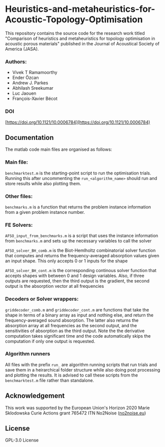 # Heuristics-and-metaheuristics-for-Acoustic-Topology-Optimisation

This repository contains the source code for the research work titled "Comparison of heuristics and metaheuristics for topology optimisation in acoustic porous materials" published in the Journal of Acoustical Society of America (JASA).

### Authors: 
- Vivek T Ramamoorthy
- Ender Özcan
- Andrew J. Parkes
- Abhilash Sreekumar
- Luc Jaouen
- François-Xavier Bécot

### DOI

[https://doi.org/10.1121/10.0006784](https://doi.org/10.1121/10.0006784)



## Documentation
The matlab code main files are organised as follows:

### Main file:

`benchmarktest.m` is the starting-point script to run the optimisation trials. 
Running this after uncommenting the `run_<algorithm_name>` should run and store results while also plotting them.


### Other files: 
`benchmarks.m` is a function that returns the problem instance information from a given problem instance number.

### FE Solvers:
`AFSO_input_from_benchmarks.m` is a script that uses the instance information from `benchmarks.m` and sets up the necessary variables to call the solver


`AFSO_solver_BH_comb.m` is the Biot-Hemlholtz combinatorial solver function that computes and returns the frequency-averaged absorption values given an input shape. This only accepts 0 or 1 inputs for the shape


`AFSO_solver_BH_cont.m` is the corresponding continous solver function that accepts shapes with between 0 and 1 design variables. Also, if three outputs are requested, then the third output is the gradient, the second output is the absorption vector at all frequencies

### Decoders or Solver wrappers:

`griddecoder_comb.m` and `griddecoder_cont.m` are functions that take the shape in terms of a binary array as input and nothing else, and return the frequency-averaged sound absorption. The latter also returns the absorption array at all frequencies as the second output, and the sensitivities of absorption as the third output. Note the the derivative computation takes significant time and the code automatically skips the computation if only one output is requested.

### Algorithm runners
All files with the prefix `run_` are algorithm running scripts that run trials and save them in a heirarchical folder structure while also doing post processing and plotting the results. It is advised to call these scripts from the `benchmarktest.m` file rather than standalone.


## Acknowledgement
This work was supported by the European Union's Horizon 2020 Marie Sklodowska Curie Actions grant 765472 ITN No2Noise ([no2noise.eu](https://no2noise.eu))

## License
GPL-3.0 License



